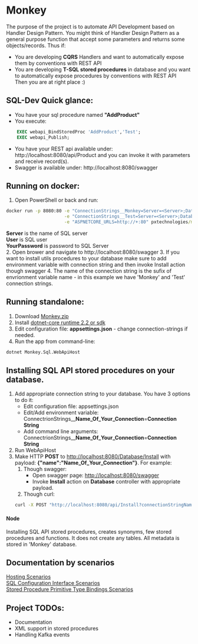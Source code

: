 # Monkey
The purpose of the project is to automate API Development based on Handler Design Pattern. You might think of Handler Design Pattern as a general purpose function that accept some parameters and returns some objects/records. Thus if:
* You are developing **CQRS** Handlers and want to automatically expose them by conventions with REST API 
* You are developing **T-SQL stored procedures** in database and you want to automatically expose procedures by conventions with REST API <br/>
Then you are at right place :)

## SQL-Dev Quick glance:
* You have your sql procedure named **"AddProduct"**
* You execute:
```sql
	EXEC webapi_BindStoredProc 'AddProduct','Test';
	EXEC webapi_Publish;
```
* You have your REST api available under: http://localhost:8080/api/Product and you can invoke it with parameters and receive record(s).
* Swagger is available under: http://localhost:8080/swagger

## Running on docker:
1. Open PowerShell or back and run:
```cmd
docker run -p 8080:80 -e "ConnectionStrings__Monkey=Server=<Server>;Database=Monkey;User=<User>;Password=<YourPassword>" \
					  -e "ConnectionStrings__Test=Server=<Server>;Database=Test;User=<User>;Password=<YourPassword>" \
					  -e "ASPNETCORE_URLS=http://+:80" pxtechnologies/monkey
```
**Server** is the name of SQL server <br/>
**User** is SQL user<br/>
**YourPassword** is password to SQL Server<br/>
2. Open brower and navigate to http://localhost:8080/swagger
3. If you want to install utils procedures to your database make sure to add environment variable with connection string and then invoke Install action though swagger
4. The name of the connection string is the sufix of envrionment variable name - in this example we have 'Monkey' and 'Test' connection strings.

## Running standalone:
1. Download [Monkey.zip](https://github.com/pxtechnologies/Monkey/blob/master/bundle/Monkey.Sql.WebApiHost.zip)
2. Install [dotnet-core runtime 2.2 or sdk](https://dotnet.microsoft.com/download)
3. Edit configuration file: **appsettings.json** - change connection-strings if needed.
4. Run the app from command-line:
```cmd
dotnet Monkey.Sql.WebApiHost
```

## Installing SQL API stored procedures on your database.
1. Add appropriate connection string to your database. You have 3 options to do it:
	- Edit configuration file: appsettings.json
	- Edit/Add environment variable: ConnectrionStrings__**Name_Of_Your_Connection**=**Connection String**
	- Add command line arguments:  ConnectrionStrings__**Name_Of_Your_Connection**=**Connection String**
2. Run WebApiHost
3. Make HTTP **POST** to [http://localhost:8080/Database/Install](http://localhost:8080/Database/Install) with payload: **{"name":"Name_Of_Your_Connection"}**. For example:
	1. Though swagger:
		- Open swagger page: [http://localhost:8080/swagger](http://localhost:8080/swagger) 
		- Invoke **Install** action on **Database** controller with appropriate payload.
	2. Though curl: 
	```cmd
	curl -X POST "http://localhost:8080/api/Install?connectionStringName=**Name_Of_Your_Connection**" -H "accept: application/json"
	```
#### Node
Installing SQL API stored procedures, creates synonyms, few stored procedures and functions. It does not create any tables. All metadata is stored in 'Monkey' database.

## Documentation by scenarios
[Hosting Scenarios](https://github.com/pxtechnologies/Monkey/blob/master/src/Monkey/Docs/Bootstrapping.md)<br/>
[SQL Configuration Interface Scenarios](https://github.com/pxtechnologies/Monkey/blob/master/src/Monkey/Docs/SqlConfigurationInterface.md)<br/>
[Stored Procedure Primitive Type Bindings Scenarios](https://github.com/pxtechnologies/Monkey/blob/master/src/Monkey/Docs/PrimitiveInvocations.md)<br/>

## Project TODOs:
* Documentation
* XML support in stored procedures
* Handling Kafka events
